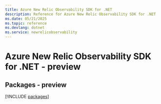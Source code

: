 ```yaml
---
title: Azure New Relic Observability SDK for .NET
description: Reference for Azure New Relic Observability SDK for .NET
ms.date: 05/21/2025
ms.topic: reference
ms.devlang: dotnet
ms.service: newrelicobservability
---
```

# Azure New Relic Observability SDK for .NET - preview
## Packages - preview
[!INCLUDE [packages](new-relic-observability-index.md)]